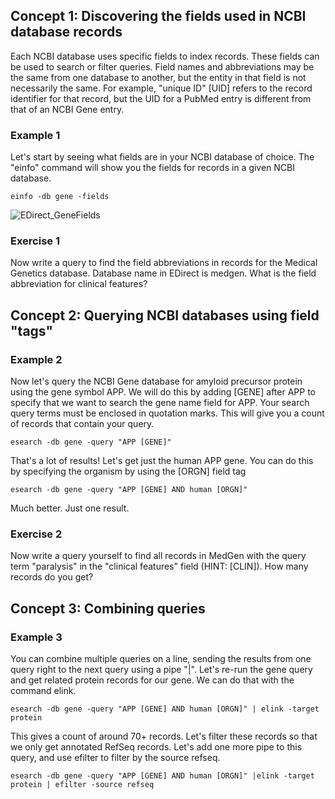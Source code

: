 ## Concept 1: Discovering the fields used in NCBI database records
Each NCBI database uses specific fields to index records. These fields can be used to search or filter queries. Field names and abbreviations may be the same from one database to another, but the entity in that field is not necessarily the same. For example, "unique ID" [UID] refers to the record identifier for that record, but the UID for a PubMed entry is different from that of an NCBI Gene entry.

### Example 1
Let's start by seeing what fields are in your NCBI database of choice. The "einfo" command will show you the fields for records in a given NCBI database.

```
einfo -db gene -fields
```
![EDirect_GeneFields](https://user-images.githubusercontent.com/13007103/129612872-078743bc-0bde-4bbd-9e03-7a9fd29af3ae.png)



### Exercise 1
Now write a query to find the field abbreviations in records for the Medical Genetics database. Database name in EDirect is medgen. What is the field abbreviation for clinical features?


## Concept 2: Querying NCBI databases using field "tags"

### Example 2
Now let's query the NCBI Gene database for amyloid precursor protein using the gene symbol APP. We will do this by adding [GENE] after APP to specify that we want to search the gene name field for APP. Your search query terms must be enclosed in quotation marks. This will give you a count of records that contain your query.
```
esearch -db gene -query "APP [GENE]"
```
That's a lot of results! Let's get just the human APP gene. You can do this by specifying the organism by using the [ORGN] field tag
```
esearch -db gene -query "APP [GENE] AND human [ORGN]"
```
Much better. Just one result.


### Exercise 2
Now write a query yourself to find all records in MedGen with the query term "paralysis" in the "clinical features" field (HINT: [CLIN]). How many records do you get?


## Concept 3: Combining queries

### Example 3
You can combine multiple queries on a line, sending the results from one query right to the next query using a pipe "|". Let's re-run the gene query and get related protein records for our gene. We can do that with the command elink.
```
esearch -db gene -query "APP [GENE] AND human [ORGN]" | elink -target protein
```
This gives a count of around 70+ records. Let's filter these records so that we only get annotated RefSeq records. Let's add one more pipe to this query, and use efilter to filter by the source refseq.
```
esearch -db gene -query "APP [GENE] AND human [ORGN]" |elink -target protein | efilter -source refseq
```
